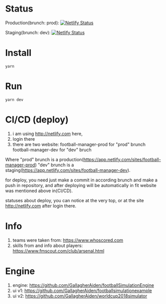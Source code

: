 # Status
Production(brunch: prod): [![Netlify Status](https://api.netlify.com/api/v1/badges/b3cf4f3c-0e67-455b-9a61-54e1f01b50dd/deploy-status)](https://app.netlify.com/sites/football-manager-prod/deploys)

Staging(brunch: dev): [![Netlify Status](https://api.netlify.com/api/v1/badges/89ca9dfc-1b35-4053-92ca-58b3fee6d8bf/deploy-status)](https://app.netlify.com/sites/football-manager-dev/deploys)

# Install
```
yarn
```

# Run
```
yarn dev
```

# CI/CD (deploy)
1. i am using http://netlify.com here,
2. login there
3. there are two website:
football-manager-prod for "prod" brunch
football-manager-dev for "dev" bruch

Where "prod" brunch is a production(https://app.netlify.com/sites/football-manager-prod)
"dev" brunch is a staging(https://app.netlify.com/sites/football-manager-dev).

for deploy, you need just make a commit in according brunch and make a push in repository,
and after deploying will be automatically in fit website was mentioned above in(CI/CD).

statuses about deploy, you can notice at the very top, or at the site http://netlify.com after login there.

# Info
1. teams were taken from: https://www.whoscored.com
2. skills from and info about players: https://www.fmscout.com/club/arsenal.html

# Engine
1. engine: https://github.com/GallagherAiden/footballSimulationEngine
2. ui v1: https://github.com/GallagherAiden/footballsimulationexample
3. ui v2: https://github.com/GallagherAiden/worldcup2018simulator